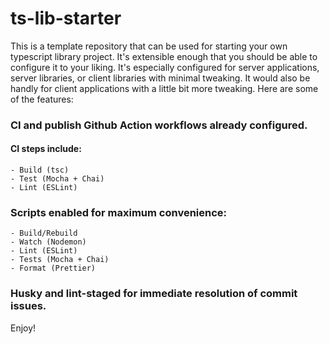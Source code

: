 # ts-lib-starter

This is a template repository that can be used for starting your own typescript library project. It's extensible enough that you should be able to configure it to your liking. It's especially configured for server applications, server libraries, or client libraries with minimal tweaking. It would also be handly for client applications with a little bit more tweaking. Here are some of the features:

### CI and publish Github Action workflows already configured.

#### CI steps include:

    - Build (tsc)
    - Test (Mocha + Chai)
    - Lint (ESLint)

### Scripts enabled for maximum convenience:

    - Build/Rebuild
    - Watch (Nodemon)
    - Lint (ESLint)
    - Tests (Mocha + Chai)
    - Format (Prettier)

### Husky and lint-staged for immediate resolution of commit issues.

Enjoy!
